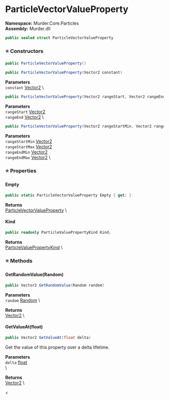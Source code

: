 # ParticleVectorValueProperty

**Namespace:** Murder.Core.Particles \
**Assembly:** Murder.dll

```csharp
public sealed struct ParticleVectorValueProperty
```

### ⭐ Constructors
```csharp
public ParticleVectorValueProperty()
```

```csharp
public ParticleVectorValueProperty(Vector2 constant)
```

**Parameters** \
`constant` [Vector2](/Murder/Core/Geometry/Vector2.html) \

```csharp
public ParticleVectorValueProperty(Vector2 rangeStart, Vector2 rangeEnd)
```

**Parameters** \
`rangeStart` [Vector2](/Murder/Core/Geometry/Vector2.html) \
`rangeEnd` [Vector2](/Murder/Core/Geometry/Vector2.html) \

```csharp
public ParticleVectorValueProperty(Vector2 rangeStartMin, Vector2 rangeStartMax, Vector2 rangeEndMin, Vector2 rangeEndMax)
```

**Parameters** \
`rangeStartMin` [Vector2](/Murder/Core/Geometry/Vector2.html) \
`rangeStartMax` [Vector2](/Murder/Core/Geometry/Vector2.html) \
`rangeEndMin` [Vector2](/Murder/Core/Geometry/Vector2.html) \
`rangeEndMax` [Vector2](/Murder/Core/Geometry/Vector2.html) \

### ⭐ Properties
#### Empty
```csharp
public static ParticleVectorValueProperty Empty { get; }
```

**Returns** \
[ParticleVectorValueProperty](/Murder/Core/Particles/ParticleVectorValueProperty.html) \
#### Kind
```csharp
public readonly ParticleValuePropertyKind Kind;
```

**Returns** \
[ParticleValuePropertyKind](/Murder/Core/Particles/ParticleValuePropertyKind.html) \
### ⭐ Methods
#### GetRandomValue(Random)
```csharp
public Vector2 GetRandomValue(Random random)
```

**Parameters** \
`random` [Random](https://learn.microsoft.com/en-us/dotnet/api/System.Random?view=net-7.0) \

**Returns** \
[Vector2](/Murder/Core/Geometry/Vector2.html) \

#### GetValueAt(float)
```csharp
public Vector2 GetValueAt(float delta)
```

Get the value of this property over a delta lifetime.

**Parameters** \
`delta` [float](https://learn.microsoft.com/en-us/dotnet/api/System.Single?view=net-7.0) \
\

**Returns** \
[Vector2](/Murder/Core/Geometry/Vector2.html) \



⚡